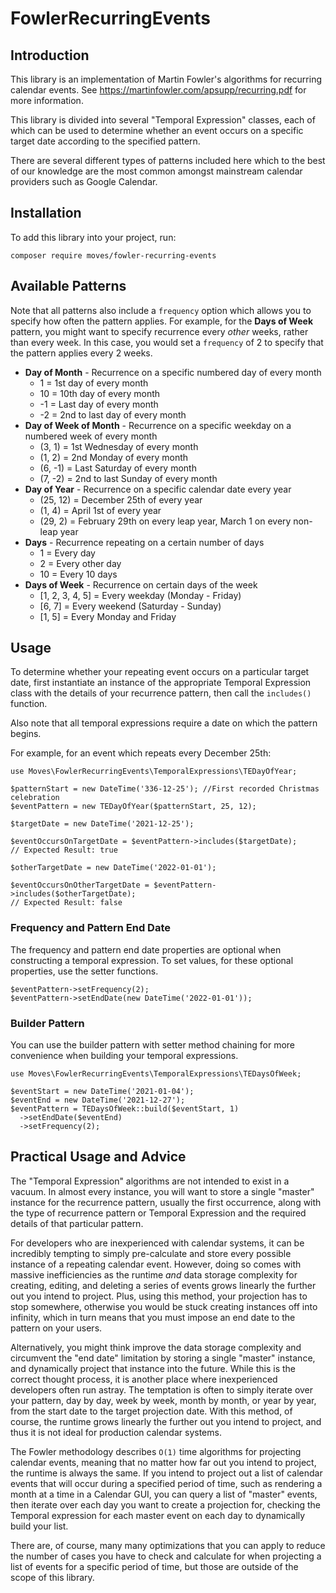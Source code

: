# FowlerRecurringEvents
## Introduction
This library is an implementation of Martin Fowler's algorithms for recurring calendar events.
See https://martinfowler.com/apsupp/recurring.pdf for more information.

This library is divided into several "Temporal Expression" classes, each of which can be used to determine
whether an event occurs on a specific target date according to the specified pattern.

There are several different types of patterns included here which to the best of our knowledge are the most common
amongst mainstream calendar providers such as Google Calendar.

## Installation
To add this library into your project, run:
```
composer require moves/fowler-recurring-events
```

## Available Patterns
Note that all patterns also include a `frequency` option which allows you to specify how often the pattern applies.
For example, for the **Days of Week** pattern, you might want to specify recurrence every *other* weeks, rather than
every week. In this case, you would set a `frequency` of 2 to specify that the pattern applies every 2 weeks.

- **Day of Month** - Recurrence on a specific numbered day of every month
    - 1 = 1st day of every month
    - 10 = 10th day of every month
    - -1 = Last day of every month
    - -2 = 2nd to last day of every month
- **Day of Week of Month** - Recurrence on a specific weekday on a numbered week of every month
    - (3, 1) = 1st Wednesday of every month
    - (1, 2) = 2nd Monday of every month
    - (6, -1) = Last Saturday of every month
    - (7, -2) = 2nd to last Sunday of every month
- **Day of Year** - Recurrence on a specific calendar date every year
    - (25, 12) = December 25th of every year
    - (1, 4) = April 1st of every year
    - (29, 2) = February 29th on every leap year, March 1 on every non-leap year
- **Days** - Recurrence repeating on a certain number of days
    - 1 = Every day
    - 2 = Every other day
    - 10 = Every 10 days
- **Days of Week** - Recurrence on certain days of the week
    - [1, 2, 3, 4, 5] = Every weekday (Monday - Friday)
    - [6, 7] = Every weekend (Saturday - Sunday)
    - [1, 5] = Every Monday and Friday

## Usage
To determine whether your repeating event occurs on a particular target date, first instantiate an instance of the
appropriate Temporal Expression class with the details of your recurrence pattern, then call the `includes()` function.

Also note that all temporal expressions require a date on which the pattern begins.

For example, for an event which repeats every December 25th:
```
use Moves\FowlerRecurringEvents\TemporalExpressions\TEDayOfYear;

$patternStart = new DateTime('336-12-25'); //First recorded Christmas celebration
$eventPattern = new TEDayOfYear($patternStart, 25, 12);

$targetDate = new DateTime('2021-12-25');

$eventOccursOnTargetDate = $eventPattern->includes($targetDate);
// Expected Result: true

$otherTargetDate = new DateTime('2022-01-01');

$eventOccursOnOtherTargetDate = $eventPattern->includes($otherTargetDate);
// Expected Result: false
```

### Frequency and Pattern End Date
The frequency and pattern end date properties are optional when constructing a temporal expression.
To set values, for these optional properties, use the setter functions.
```
$eventPattern->setFrequency(2);
$eventPattern->setEndDate(new DateTime('2022-01-01'));
```

### Builder Pattern
You can use the builder pattern with setter method chaining for more convenience when building your temporal 
expressions.
```
use Moves\FowlerRecurringEvents\TemporalExpressions\TEDaysOfWeek;

$eventStart = new DateTime('2021-01-04');
$eventEnd = new DateTime('2021-12-27');
$eventPattern = TEDaysOfWeek::build($eventStart, 1)
  ->setEndDate($eventEnd)
  ->setFrequency(2);
```

## Practical Usage and Advice
The "Temporal Expression" algorithms are not intended to exist in a vacuum. In almost every instance, you will want
to store a single "master" instance for the recurrence pattern, usually the first occurrence, along with the type
of recurrence pattern or Temporal Expression and the required details of that particular pattern.

For developers who are inexperienced with calendar systems, it can be incredibly tempting to simply pre-calculate 
and store every possible instance of a repeating calendar event. However, doing so comes with massive inefficiencies
as the runtime *and* data storage complexity for creating, editing, and deleting a series of events grows linearly the 
further out you intend to project. Plus, using this method, your projection has to stop somewhere, otherwise you
would be stuck creating instances off into infinity, which in turn means that you must impose an end date to the pattern
on your users.

Alternatively, you might think improve the data storage complexity and circumvent the "end date" limitation by storing
a single "master" instance, and dynamically project that instance into the future. While this is the correct thought
process, it is another place where inexperienced developers often run astray. The temptation is often to simply
iterate over your pattern, day by day, week by week, month by month, or year by year, from the start date to the
target projection date. With this method, of course, the runtime grows linearly the further out you intend to project,
and thus it is not ideal for production calendar systems.

The Fowler methodology describes `O(1)` time algorithms for projecting calendar events, meaning that no matter how far
out you intend to project, the runtime is always the same. If you intend to project out a list of calendar events that 
will occur during a specified period of time, such as rendering a month at a time in a Calendar GUI, you can query a 
list of "master" events, then iterate over each day you want to create a projection for, checking the Temporal 
expression for each master event on each day to dynamically build your list.

There are, of course, many many optimizations that you can apply to reduce the number of cases you have to check and
calculate for when projecting a list of events for a specific period of time, but those are outside of the scope of
this library. 
